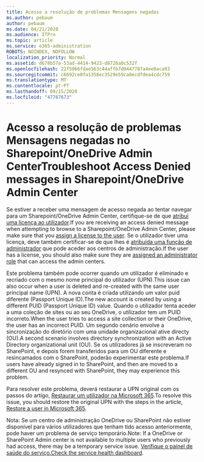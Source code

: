 ```yaml
---
title: Acesso a resolução de problemas Mensagens negadas
ms.author: pebaum
author: pebaum
ms.date: 04/21/2020
ms.audience: ITPro
ms.topic: article
ms.service: o365-administration
ROBOTS: NOINDEX, NOFOLLOW
localization_priority: Normal
ms.assetid: d678b57a-53ad-4414-9423-d8726a0c532f
ms.openlocfilehash: 22f5966fdae563c44affb7d0447787a4ee0aca93
ms.sourcegitcommit: c6692ce0fa1358ec3529e59ca0ecdfdea4cdc759
ms.translationtype: MT
ms.contentlocale: pt-PT
ms.lasthandoff: 09/15/2020
ms.locfileid: "47767673"
---
```

# <a name="troubleshoot-access-denied-messages-in-sharepointonedrive-admin-center"></a><span data-ttu-id="54b0b-102">Acesso a resolução de problemas Mensagens negadas no Sharepoint/OneDrive Admin Center</span><span class="sxs-lookup"><span data-stu-id="54b0b-102">Troubleshoot Access Denied messages in Sharepoint/OneDrive Admin Center</span></span>

<span data-ttu-id="54b0b-103">Se estiver a receber uma mensagem de acesso negada ao tentar navegar para um Sharepoint/OneDrive Admin Center, certifique-se de que [atribui uma licença ao utilizador](https://docs.microsoft.com/microsoft-365/admin/add-users/add-users).</span><span class="sxs-lookup"><span data-stu-id="54b0b-103">If you are receiving an access denied message when attempting to browse to a Sharepoint/OneDrive Admin Center, please make sure that you [assign a license to the user](https://docs.microsoft.com/microsoft-365/admin/add-users/add-users).</span></span> <span data-ttu-id="54b0b-104">Se o utilizador tiver uma licença, deve também certificar-se de que lhes é [atribuída uma função de administrador](hhttps://docs.microsoft.com/microsoft-365/admin/add-users/about-admin-roles) que pode aceder aos centros de administração.</span><span class="sxs-lookup"><span data-stu-id="54b0b-104">If the user has a license, you should also make sure they are [assigned an administrator role](hhttps://docs.microsoft.com/microsoft-365/admin/add-users/about-admin-roles) that can access the admin centers.</span></span>

<span data-ttu-id="54b0b-105">Este problema também pode ocorrer quando um utilizador é eliminado e recriado com o mesmo nome principal do utilizador (UPN).</span><span class="sxs-lookup"><span data-stu-id="54b0b-105">This issue can also occur when a user is deleted and re-created with the same user principal name (UPN).</span></span> <span data-ttu-id="54b0b-106">A nova conta é criada utilizando um valor puid diferente (Passport Unique ID).</span><span class="sxs-lookup"><span data-stu-id="54b0b-106">The new account is created by using a different PUID (Passport Unique ID) value.</span></span> <span data-ttu-id="54b0b-107">Quando o utilizador tenta aceder a uma coleção de sites ou ao seu OneDrive, o utilizador tem um PUID incorreto.</span><span class="sxs-lookup"><span data-stu-id="54b0b-107">When the user tries to access a site collection or their OneDrive, the user has an incorrect PUID.</span></span> <span data-ttu-id="54b0b-108">Um segundo cenário envolve a sincronização do diretório com uma unidade organizacional ative directy (OU).</span><span class="sxs-lookup"><span data-stu-id="54b0b-108">A second scenario involves directory synchronization with an Active Directory organizational unit (OU).</span></span> <span data-ttu-id="54b0b-109">Se os utilizadores já se inscreveram no SharePoint, e depois forem transferidos para um OU diferente e resincamados com o SharePoint, poderão experimentar este problema.</span><span class="sxs-lookup"><span data-stu-id="54b0b-109">If users have already signed in to SharePoint, and then are moved to a different OU and resynced with SharePoint, they may experience this problem.</span></span>

<span data-ttu-id="54b0b-110">Para resolver este problema, deverá restaurar a UPN original com os passos do artigo, [Restaurar um utilizador na Microsoft 365](https://docs.microsoft.com/microsoft-365/admin/add-users/restore-user).</span><span class="sxs-lookup"><span data-stu-id="54b0b-110">To resolve this issue, you should restore the original UPN with the steps in the article, [Restore a user in Microsoft 365](https://docs.microsoft.com/microsoft-365/admin/add-users/restore-user).</span></span>

<span data-ttu-id="54b0b-111">Nota: Se um centro de administração OneDrive ou SharePoint não estiver disponível para vários utilizadores que tenham tido acesso anteriormente, pode haver um problema de serviço temporário.</span><span class="sxs-lookup"><span data-stu-id="54b0b-111">Note: If a OneDrive or SharePoint Admin center is not available to multiple users who previously had access, there may be a temporary service issue.</span></span>  <span data-ttu-id="54b0b-112">[Verifique o painel de saúde do serviço.](https://portal.office.com/adminportal/home#/servicehealth)</span><span class="sxs-lookup"><span data-stu-id="54b0b-112">[Check the service health dashboard](https://portal.office.com/adminportal/home#/servicehealth).</span></span>



